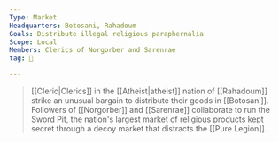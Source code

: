 ```yaml
---
Type: Market
Headquarters: Botosani, Rahadoum
Goals: Distribute illegal religious paraphernalia
Scope: Local
Members: Clerics of Norgorber and Sarenrae
tag: 👥

---
```


> [[Cleric|Clerics]] in the [[Atheist|atheist]] nation of [[Rahadoum]] strike an unusual bargain to distribute their goods in [[Botosani]]. Followers of [[Norgorber]] and [[Sarenrae]] collaborate to run the Sword Pit, the nation's largest market of religious products kept secret through a decoy market that distracts the [[Pure Legion]].







